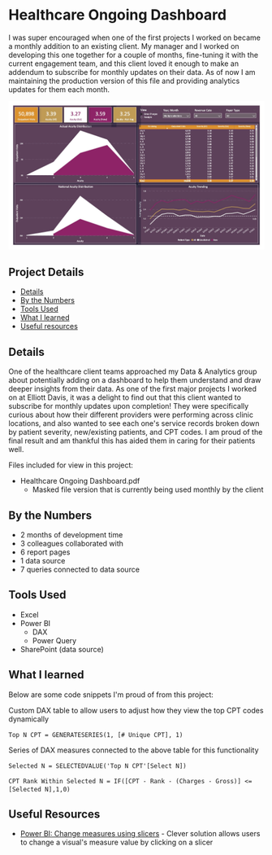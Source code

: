# Healthcare Ongoing Dashboard

I was super encouraged when one of the first projects I worked on became a monthly addition to an existing client. My manager and I worked on developing this one together for a couple of months, fine-tuning it with the current engagement team, and this client loved it enough to make an addendum to subscribe for monthly updates on their data. As of now I am maintaining the production version of this file and providing analytics updates for them each month.

!["Healthcare Ongoing Dashboard.jpg"](./Healthcare%20Ongoing%20Dashboard.jpg)

## Project Details
- [Details](#details)
- [By the Numbers](#by-the-numbers)
- [Tools Used](#tools-used)
- [What I learned](#what-i-learned)
- [Useful resources](#useful-resources)

## Details

One of the healthcare client teams approached my Data & Analytics group about potentially adding on a dashboard to help them understand and draw deeper insights from their data. As one of the first major projects I worked on at Elliott Davis, it was a delight to find out that this client wanted to subscribe for monthly updates upon completion! They were specifically curious about how their different providers were performing across clinic locations, and also wanted to see each one's service records broken down by patient severity, new/existing patients, and CPT codes. I am proud of the final result and am thankful this has aided them in caring for their patients well.

Files included for view in this project:
- Healthcare Ongoing Dashboard.pdf
  - Masked file version that is currently being used monthly by the client

## By the Numbers

- 2 months of development time
- 3 colleagues collaborated with
- 6 report pages
- 1 data source
- 7 queries connected to data source

## Tools Used

- Excel
- Power BI
  - DAX
  - Power Query
- SharePoint (data source)

## What I learned

Below are some code snippets I'm proud of from this project:

Custom DAX table to allow users to adjust how they view the top CPT codes dynamically
```DAX
Top N CPT = GENERATESERIES(1, [# Unique CPT], 1)
```

Series of DAX measures connected to the above table for this functionality
```DAX
Selected N = SELECTEDVALUE('Top N CPT'[Select N])
```

```DAX
CPT Rank Within Selected N = IF([CPT - Rank - (Charges - Gross)] <= [Selected N],1,0)
```

## Useful Resources

- [Power BI: Change measures using slicers](https://www.youtube.com/watch?v=gYbGNeYD4OY) - Clever solution allows users to change a visual's measure value by clicking on a slicer